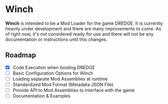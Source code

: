 # Winch
**Winch** is intended to be a Mod Loader for the game DREDGE. It is currently heavily under development and there are many improvements to come. As of right now, it's not considered ready for use and there will not be any documentation or instructions until this changes.

## Roadmap

- [x] Code Execution when booting DREDGE
- [ ] Basic Configuration Options for Winch
- [ ] Loading separate Mod Assemblies at runtime
- [ ] Standardized Mod Format (Metadata JSON File)
- [ ] Provide API to Mod Assemblies to interface with the game
- [ ] Documentation & Examples